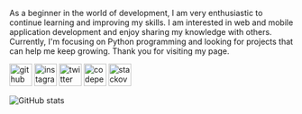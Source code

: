 As a beginner in the world of development, I am very enthusiastic to continue learning and improving my skills. I am interested in web and mobile application development and enjoy sharing my knowledge with others. Currently, I'm focusing on Python programming and looking for projects that can help me keep growing. Thank you for visiting my page.



[<img src='https://cdn.jsdelivr.net/npm/simple-icons@3.0.1/icons/github.svg' alt='github' height='40'>](https://github.com/Fixlus18)  [<img src='https://cdn.jsdelivr.net/npm/simple-icons@3.0.1/icons/instagram.svg' alt='instagram' height='40'>](https://www.instagram.com/_rezasaa/)  [<img src='https://cdn.jsdelivr.net/npm/simple-icons@3.0.1/icons/twitter.svg' alt='twitter' height='40'>](https://twitter.com/smokingaftereat)  [<img src='https://cdn.jsdelivr.net/npm/simple-icons@3.0.1/icons/codepen.svg' alt='codepen' height='40'>](https://codepen.io/fixlus18)  [<img src='https://cdn.jsdelivr.net/npm/simple-icons@3.0.1/icons/stackoverflow.svg' alt='stackoverflow' height='40'>](https://stackoverflow.com/users/fixlus18)  

![GitHub stats](https://github-readme-stats.vercel.app/api?username=Fixlus18&show_icons=true)  

